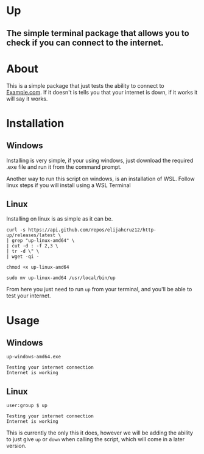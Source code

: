 # Up

## The simple terminal package that allows you to check if you can connect to the internet.

# About

This is a simple package that just tests the ability to connect to [Example.com](http://example.com). If it doesn't is tells you that your internet is down, if it works it will say it works.

# Installation

## Windows

Installing is very simple, if your using windows, just download the required .exe file and run it from the command prompt. 

Another way to run this script on windows, is an installation of WSL. Follow linux steps if you will install using a WSL Terminal

## Linux

Installing on linux is as simple as it can be.

````
curl -s https://api.github.com/repos/elijahcruz12/http-up/releases/latest \
| grep "up-linux-amd64" \
| cut -d : -f 2,3 \
| tr -d \" \
| wget -qi - 

chmod +x up-linux-amd64

sudo mv up-linux-amd64 /usr/local/bin/up
````

From here you just need to run `up` from your terminal, and you'll be able to test your internet.

# Usage

## Windows

````
up-windows-amd64.exe

Testing your internet connection
Internet is working
````

## Linux

````
user:group $ up

Testing your internet connection
Internet is working
````

This is currently the only this it does, however we will be adding the ability to just give `up` or `down` when calling the script, which will come in a later version.
